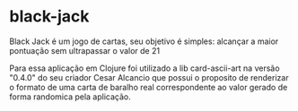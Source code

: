 # black-jack

Black Jack é um jogo de cartas, seu objetivo é simples: alcançar a maior pontuação sem ultrapassar o valor de 21

Para essa aplicação em Clojure foi utilizado a lib card-ascii-art na versão "0.4.0" do seu criador Cesar Alcancio
que possui o proposito de renderizar o formato de uma carta de baralho real correspondente ao valor gerado de forma
randomica pela aplicação.

